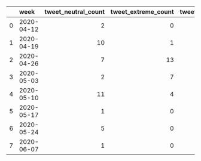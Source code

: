 |    | week       |   tweet_neutral_count |   tweet_extreme_count |   tweet_count |
|---:|:-----------|----------------------:|----------------------:|--------------:|
|  0 | 2020-04-12 |                     2 |                     0 |             2 |
|  1 | 2020-04-19 |                    10 |                     1 |            11 |
|  2 | 2020-04-26 |                     7 |                    13 |            20 |
|  3 | 2020-05-03 |                     2 |                     7 |             9 |
|  4 | 2020-05-10 |                    11 |                     4 |            15 |
|  5 | 2020-05-17 |                     1 |                     0 |             1 |
|  6 | 2020-05-24 |                     5 |                     0 |             5 |
|  7 | 2020-06-07 |                     1 |                     0 |             1 |